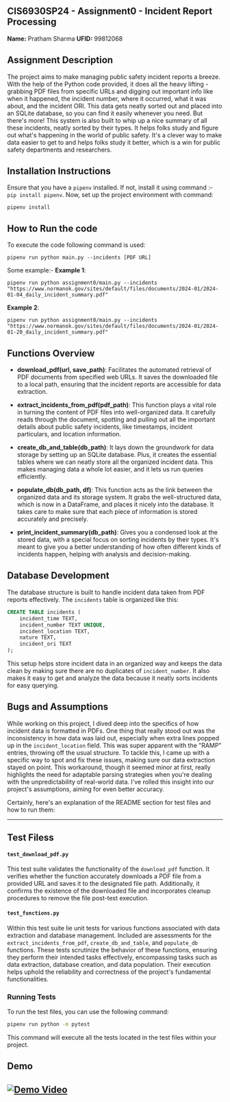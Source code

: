 ## CIS6930SP24 - Assignment0 - Incident Report Processing

**Name:** Pratham Sharma
**UFID:** 99812068

## Assignment Description
The project aims to make managing public safety incident reports a breeze. With the help of the Python code provided, it does all the heavy lifting - grabbing PDF files from specific URLs and digging out important info like when it happened, the incident number, where it occurred, what it was about, and the incident ORI. This data gets neatly sorted out and placed into an SQLite database, so you can find it easily whenever you need. But there's more! This system is also built to whip up a nice summary of all these incidents, neatly sorted by their types. It helps folks study and figure out what's happening in the world of public safety. It's a clever way to make data easier to get to and helps folks study it better, which is a win for public safety departments and researchers.

## Installation Instructions

Ensure that you have a `pipenv` installed. If not, install it using command :- `pip install pipenv`. Now, set up the project environment with command:

```
pipenv install
```

## How to Run the code

To execute the code following command is used:

```
pipenv run python main.py --incidents [PDF URL]
```

Some example:-
**Example 1**:

```
pipenv run python assignment0/main.py --incidents "https://www.normanok.gov/sites/default/files/documents/2024-01/2024-01-04_daily_incident_summary.pdf"
```

**Example 2**:

```
pipenv run python assignment0/main.py --incidents "https://www.normanok.gov/sites/default/files/documents/2024-01/2024-01-20_daily_incident_summary.pdf"
```

## Functions Overview

- **download_pdf(url, save_path)**: Facilitates the automated retrieval of PDF documents from specified web URLs. It saves the downloaded file to a local path, ensuring that the incident reports are accessible for data extraction.

- **extract_incidents_from_pdf(pdf_path)**: This function plays a vital role in turning the content of PDF files into well-organized data. It carefully reads through the document, spotting and pulling out all the important details about public safety incidents, like timestamps, incident particulars, and location information.

- **create_db_and_table(db_path)**: It lays down the groundwork for data storage by setting up an SQLite database. Plus, it creates the essential tables where we can neatly store all the organized incident data. This makes managing data a whole lot easier, and it lets us run queries efficiently.

- **populate_db(db_path, df)**: This function acts as the link between the organized data and its storage system. It grabs the well-structured data, which is now in a DataFrame, and places it nicely into the database. It takes care to make sure that each piece of information is stored accurately and precisely.

- **print_incident_summary(db_path)**: Gives you a condensed look at the stored data, with a special focus on sorting incidents by their types. It's meant to give you a better understanding of how often different kinds of incidents happen, helping with analysis and decision-making.

## Database Development

The database structure is built to handle incident data taken from PDF reports effectively. The `incidents` table is organized like this:

```sql
CREATE TABLE incidents (
    incident_time TEXT,
    incident_number TEXT UNIQUE,
    incident_location TEXT,
    nature TEXT,
    incident_ori TEXT
);
```

This setup helps store incident data in an organized way and keeps the data clean by making sure there are no duplicates of `incident_number`. It also makes it easy to get and analyze the data because it neatly sorts incidents for easy querying.

## Bugs and Assumptions

While working on this project, I dived deep into the specifics of how incident data is formatted in PDFs. One thing that really stood out was the inconsistency in how data was laid out, especially when extra lines popped up in the `incident_location` field. This was super apparent with the "RAMP" entries, throwing off the usual structure. To tackle this, I came up with a specific way to spot and fix these issues, making sure our data extraction stayed on point. This workaround, though it seemed minor at first, really highlights the need for adaptable parsing strategies when you're dealing with the unpredictability of real-world data. I've rolled this insight into our project's assumptions, aiming for even better accuracy.

Certainly, here's an explanation of the README section for test files and how to run them:

---

## Test Filess

#### `test_download_pdf.py`

This test suite validates the functionality of the `download_pdf` function. It verifies whether the function accurately downloads a PDF file from a provided URL and saves it to the designated file path. Additionally, it confirms the existence of the downloaded file and incorporates cleanup procedures to remove the file post-test execution.

#### `test_functions.py`

Within this test suite lie unit tests for various functions associated with data extraction and database management. Included are assessments for the `extract_incidents_from_pdf`, `create_db_and_table`, and `populate_db` functions. These tests scrutinize the behavior of these functions, ensuring they perform their intended tasks effectively, encompassing tasks such as data extraction, database creation, and data population. Their execution helps uphold the reliability and correctness of the project's fundamental functionalities.

### Running Tests

To run the test files, you can use the following command:

```bash
pipenv run python -m pytest
```

This command will execute all the tests located in the test files within your project.

## Demo
[![Demo Video](https://img.youtube.com/vi/SS5tU8QzhZ4/0.jpg)](https://www.youtube.com/watch?v=SS5tU8QzhZ4)
---
